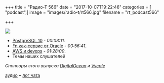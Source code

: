 +++
title = "Радио-Т 566"
date = "2017-10-07T19:22:46"
categories = [ "podcast",]
image = "images/radio-t/rt566.jpg"
filename = "rt_podcast566"

+++

![](https://radio-t.com/images/radio-t/rt566.jpg)

- [PostgreSQL 10](https://www.postgresql.org/about/news/1786/) - *00:03:11*.
- [Fn как-сервис от Oracle](https://blogs.oracle.com/developers/announcing-fn) - *00:56:41*.
- [AWS и devops](http://www.smashcompany.com/technology/aws-does-not-protect-you-from-devops) - *01:28:00*.
- Темы наших слушателей

*Спонсоры этого выпуска [DigitalOcean](https://do.co/radiot) и [Vscale](http://bit.ly/radio-t_vscale)*

[аудио](https://cdn.radio-t.com/rt_podcast566.mp3) • [лог чата](http://chat.radio-t.com/logs/radio-t-566.html)
<audio src="https://cdn.radio-t.com/rt_podcast566.mp3" preload="none"></audio>
